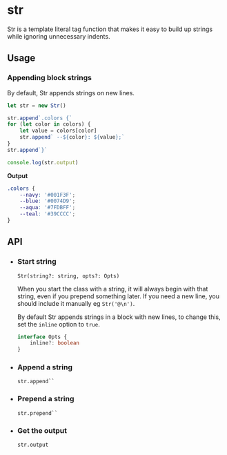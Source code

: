 # str

Str is a template literal tag function that makes it easy to build up strings while ignoring unnecessary indents.

## Usage

### Appending block strings

By default, Str appends strings on new lines.

```js
let str = new Str()

str.append`.colors {`
for (let color in colors) {
    let value = colors[color]
    str.append` --${color}: ${value};`
}
str.append`}`

console.log(str.output)
```

**Output**

```css
.colors {
    --navy: '#001F3F';
    --blue: '#0074D9';
    --aqua: '#7FDBFF';
    --teal: '#39CCCC';
}
```

## API

-   ### Start string

    `Str(string?: string, opts?: Opts)`

    When you start the class with a string, it will always begin with that string, even if you prepend something later. If you need a new line, you should include it manually eg `Str('@\n')`.

    By default Str appends strings in a block with new lines, to change this, set the `inline` option to `true`.

    ```ts
    interface Opts {
        inline?: boolean
    }
    ```

-   ### Append a string

    ` str.append`` `

-   ### Prepend a string

    ` str.prepend`` `

-   ### Get the output

    `str.output`
